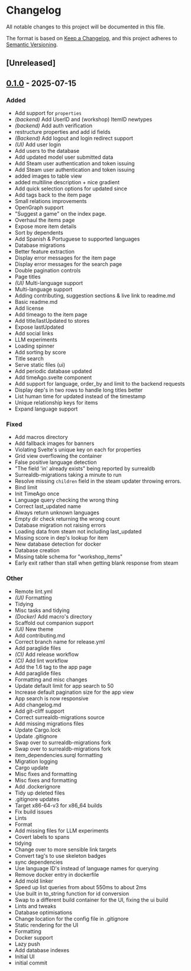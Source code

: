 # Changelog

All notable changes to this project will be documented in this file.

The format is based on [Keep a Changelog](https://keepachangelog.com/en/1.0.0/),
and this project adheres to [Semantic Versioning](https://semver.org/spec/v2.0.0.html).

## [Unreleased]

## [0.1.0](https://github.com/disconsented/workshop-walker/releases/tag/workshop-walker-v0.1.0) - 2025-07-15

### Added

- Add support for `properties`
- *(backend)* Add UserID and (workshop) ItemID newtypes
- *(backend)* Add auth verification
- restructure properties and add id fields
- *(Backend)* Add logout and login redirect support
- *(UI)* Add user login
- Add users to the database
- Add updated model user submitted data
- Add Steam user authentication and token issuing
- Add Steam user authentication and token issuing
- added images to table view
- added multiline description + nice gradient
- Add quick selection options for updated since
- Add tags back to the item page
- Small relations improvements
- OpenGraph support
- "Suggest a game" on the index page.
- Overhaul the items page
- Expose more item details
- Sort by dependents
- Add Spanish & Portuguese to supported languages
- Database migrations
- Better feature extraction
- Display error messages for the item page
- Display error messages for the search page
- Double pagination controls
- Page titles
- *(UI)* Multi-language support
- Multi-language support
- Adding contributing, suggestion sections & live link to readme.md
- Basic readme.md
- Add license
- Add timeago to the item page
- Add title/lastUpdated to stores
- Expose lastUpdated
- Add social links
- LLM experiments
- Loading spinner
- Add sorting by score
- Title search
- Serve static files (ui)
- Add periodic database updated
- Add timeAgo.svelte component
- Add support for language, order_by and limit to the backend requests
- Display dep's in two rows to handle long titles better
- List human time for updated instead of the timestamp
- Unique relationship keys for items
- Expand language support

### Fixed

- Add macros directory
- Add fallback images for banners
- Violating Svelte's unique key on each for properties
- Grid view overflowing the container
- False positive language detection
- "The field 'in' already exists" being reported by surrealdb
- Surrealdb-migrations taking a minute to run
- Resolve missing `children` field in the steam updater throwing errors.
- Bind limit
- Init TimeAgo once
- Language query checking the wrong thing
- Correct last_updated name
- Always return unknown languages
- Empty dir check returning the wrong count
- Database migration not raising errors
- Loading data from steam not including last_updated
- Missing score in dep's lookup for item
- New database detection for docker
- Database creation
- Missing table schema for "workshop_items"
- Early exit rather than stall when getting blank response from steam

### Other

- Remote lint.yml
- *(UI)* Formatting
- Tidying
- Misc tasks and tidying
- *(Docker)* Add macro's directory
- Scaffold out companion support
- *(UI)* New theme
- Add contributing.md
- Correct branch name for release.yml
- Add paraglide files
- *(CI)* Add release workflow
- *(CI)* Add lint workflow
- Add the 1.6 tag to the app page
- Add paraglide files
- Formatting and misc changes
- Update default limit for app search to 50
- Increase default pagination size for the app view
- App search is now responsive
- Add changelog.md
- Add git-cliff support
- Correct surrealdb-migrations source
- Add missing migrations files
- Update Cargo.lock
- Update .gitignore
- Swap over to surrealdb-migrations fork
- Swap over to surrealdb-migrations fork
- item_dependencies.surql formatting
- Migration logging
- Cargo update
- Misc fixes and formatting
- Misc fixes and formatting
- Add .dockerignore
- Tidy up deleted files
- .gitignore updates
- Target x86-64-v3 for x86_64 builds
- Fix build issues
- Lints
- Format
- Add missing files for LLM experiments
- Covert labels to spans
- tidying
- Change over to more sensible link targets
- Convert tag's to use skeleton badges
- sync dependencies
- Use language ID's instead of language names for querying
- Remove docker entry in dockerfile
- Add mold linker
- Speed up list queries from about 550ms to about 2ms
- Use built in to_string function for id conversion
- Swap to a different build container for the UI, fixing the ui build
- Lints and tweaks
- Database optimisations
- Change location for the config file in .gitignore
- Static rendering for the UI
- Formatting
- Docker support
- Lazy push
- Add database indexes
- Initial UI
- initial commit
